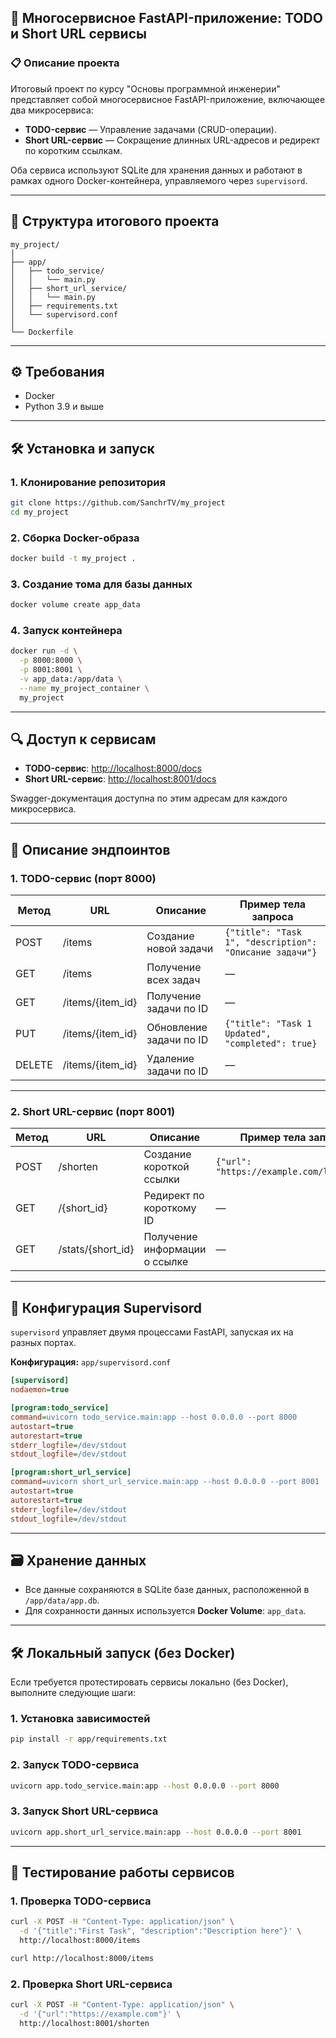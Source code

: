 ## 🚀 Многосервисное FastAPI-приложение: TODO и Short URL сервисы

### 📋 Описание проекта
Итоговый проект по курсу "Основы программной инженерии" представляет собой многосервисное FastAPI-приложение, включающее два микросервиса:  
- **TODO-сервис** — Управление задачами (CRUD-операции).  
- **Short URL-сервис** — Сокращение длинных URL-адресов и редирект по коротким ссылкам.  

Оба сервиса используют SQLite для хранения данных и работают в рамках одного Docker-контейнера, управляемого через `supervisord`.  

---

## 📂 Структура итогового проекта
```
my_project/
│
├── app/
│   ├── todo_service/
│   │   └── main.py
│   ├── short_url_service/
│   │   └── main.py
│   ├── requirements.txt
│   └── supervisord.conf
│
└── Dockerfile
```

---

## ⚙️ Требования
- Docker  
- Python 3.9 и выше  

---

## 🛠 Установка и запуск

### 1. Клонирование репозитория
```bash
git clone https://github.com/SanchrTV/my_project
cd my_project
```

### 2. Сборка Docker-образа
```bash
docker build -t my_project .
```

### 3. Создание тома для базы данных
```bash
docker volume create app_data
```

### 4. Запуск контейнера
```bash
docker run -d \
  -p 8000:8000 \
  -p 8001:8001 \
  -v app_data:/app/data \
  --name my_project_container \
  my_project
```

---

## 🔍 Доступ к сервисам
- **TODO-сервис**: [http://localhost:8000/docs](http://localhost:8000/docs)  
- **Short URL-сервис**: [http://localhost:8001/docs](http://localhost:8001/docs)  

Swagger-документация доступна по этим адресам для каждого микросервиса.  

---

## 📜 Описание эндпоинтов

### 1. TODO-сервис (порт 8000)
| Метод | URL               | Описание                        | Пример тела запроса                   |
|-------|-------------------|---------------------------------|--------------------------------------|
| POST  | /items            | Создание новой задачи           | `{"title": "Task 1", "description": "Описание задачи"}` |
| GET   | /items            | Получение всех задач            | —                                    |
| GET   | /items/{item_id}  | Получение задачи по ID          | —                                    |
| PUT   | /items/{item_id}  | Обновление задачи по ID         | `{"title": "Task 1 Updated", "completed": true}` |
| DELETE| /items/{item_id}  | Удаление задачи по ID           | —                                    |

---

### 2. Short URL-сервис (порт 8001)
| Метод | URL               | Описание                        | Пример тела запроса                   |
|-------|-------------------|---------------------------------|--------------------------------------|
| POST  | /shorten          | Создание короткой ссылки        | `{"url": "https://example.com/longpath"}` |
| GET   | /{short_id}       | Редирект по короткому ID        | —                                    |
| GET   | /stats/{short_id} | Получение информации о ссылке   | —                                    |

---

## 🔧 Конфигурация Supervisord
`supervisord` управляет двумя процессами FastAPI, запуская их на разных портах.

**Конфигурация:** `app/supervisord.conf`
```ini
[supervisord]
nodaemon=true

[program:todo_service]
command=uvicorn todo_service.main:app --host 0.0.0.0 --port 8000
autostart=true
autorestart=true
stderr_logfile=/dev/stdout
stdout_logfile=/dev/stdout

[program:short_url_service]
command=uvicorn short_url_service.main:app --host 0.0.0.0 --port 8001
autostart=true
autorestart=true
stderr_logfile=/dev/stdout
stdout_logfile=/dev/stdout
```

---

## 🗃️ Хранение данных
- Все данные сохраняются в SQLite базе данных, расположенной в `/app/data/app.db`.  
- Для сохранности данных используется **Docker Volume**: `app_data`.  

---

## 🛠 Локальный запуск (без Docker)
Если требуется протестировать сервисы локально (без Docker), выполните следующие шаги:

### 1. Установка зависимостей
```bash
pip install -r app/requirements.txt
```

### 2. Запуск TODO-сервиса
```bash
uvicorn app.todo_service.main:app --host 0.0.0.0 --port 8000
```

### 3. Запуск Short URL-сервиса
```bash
uvicorn app.short_url_service.main:app --host 0.0.0.0 --port 8001
```

---

## 🧪 Тестирование работы сервисов

### 1. Проверка TODO-сервиса
```bash
curl -X POST -H "Content-Type: application/json" \
  -d '{"title":"First Task", "description":"Description here"}' \
  http://localhost:8000/items
```
```bash
curl http://localhost:8000/items
```

### 2. Проверка Short URL-сервиса
```bash
curl -X POST -H "Content-Type: application/json" \
  -d '{"url":"https://example.com"}' \
  http://localhost:8001/shorten
```
